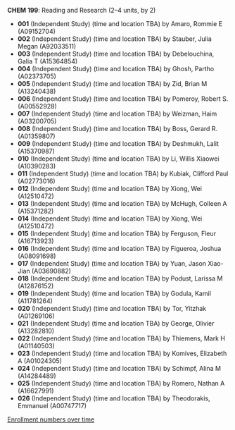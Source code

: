 **CHEM 199**: Reading and Research (2–4 units, by 2)

- **001** (Independent Study) (time and location TBA) by Amaro, Rommie E (A09152704)
- **002** (Independent Study) (time and location TBA) by Stauber, Julia Megan (A92033511)
- **003** (Independent Study) (time and location TBA) by Debelouchina, Galia T (A15364854)
- **004** (Independent Study) (time and location TBA) by Ghosh, Partho (A02373705)
- **005** (Independent Study) (time and location TBA) by Zid, Brian M (A13240438)
- **006** (Independent Study) (time and location TBA) by Pomeroy, Robert S. (A00552928)
- **007** (Independent Study) (time and location TBA) by Weizman, Haim (A03200705)
- **008** (Independent Study) (time and location TBA) by Boss, Gerard R. (A01359807)
- **009** (Independent Study) (time and location TBA) by Deshmukh, Lalit (A15370987)
- **010** (Independent Study) (time and location TBA) by Li, Willis Xiaowei (A10390283)
- **011** (Independent Study) (time and location TBA) by Kubiak, Clifford Paul (A02773016)
- **012** (Independent Study) (time and location TBA) by Xiong, Wei (A12510472)
- **013** (Independent Study) (time and location TBA) by McHugh, Colleen A (A15371282)
- **014** (Independent Study) (time and location TBA) by Xiong, Wei (A12510472)
- **015** (Independent Study) (time and location TBA) by Ferguson, Fleur (A16713923)
- **016** (Independent Study) (time and location TBA) by Figueroa, Joshua (A08091698)
- **017** (Independent Study) (time and location TBA) by Yuan, Jason Xiao-Jian (A03690882)
- **018** (Independent Study) (time and location TBA) by Podust, Larissa M (A12876152)
- **019** (Independent Study) (time and location TBA) by Godula, Kamil (A11781264)
- **020** (Independent Study) (time and location TBA) by Tor, Yitzhak (A01269106)
- **021** (Independent Study) (time and location TBA) by George, Olivier (A13282810)
- **022** (Independent Study) (time and location TBA) by Thiemens, Mark H (A01140503)
- **023** (Independent Study) (time and location TBA) by Komives, Elizabeth A (A01024305)
- **024** (Independent Study) (time and location TBA) by Schimpf, Alina M (A14284489)
- **025** (Independent Study) (time and location TBA) by Romero, Nathan A (A16627991)
- **026** (Independent Study) (time and location TBA) by Theodorakis, Emmanuel (A00747717)

[Enrollment numbers over time](./CHEM199.tsv)
